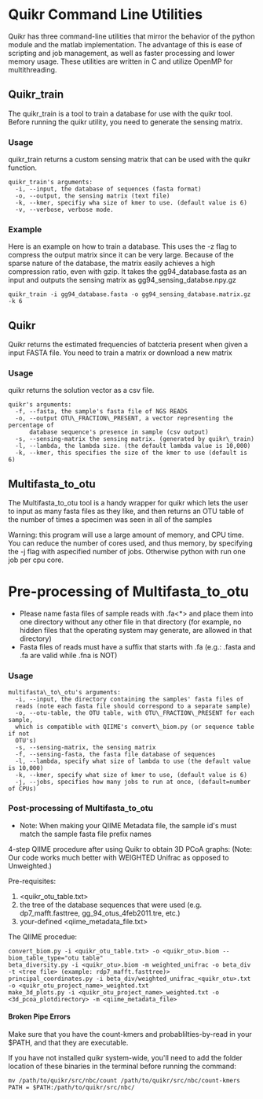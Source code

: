 # Quikr Command Line Utilities #
Quikr has three command-line utilities that mirror the behavior of the python
module and the matlab implementation. The advantage of this is ease of scripting
and job management, as well as faster processing and lower memory usage. These 
utilities are written in C and utilize OpenMP for multithreading.

## Quikr\_train ##
The quikr\_train is a tool to train a database for use with the quikr tool.
Before running the quikr utility, you need to generate the sensing matrix.

### Usage ###
quikr\_train returns a custom sensing matrix that can be used with the quikr
function.

    quikr_train's arguments:
      -i, --input, the database of sequences (fasta format)
      -o, --output, the sensing matrix (text file)
      -k, --kmer, specifiy wha size of kmer to use. (default value is 6)
      -v, --verbose, verbose mode.

### Example ###
Here is an example on how to train a database. This uses the -z flag to compress
the output matrix since it can be very large. Because of the sparse nature of
the database, the matrix easily achieves a high compression ratio, even with
gzip. It takes the gg94\_database.fasta as an input and outputs the sensing 
matrix as gg94\_sensing\_databse.npy.gz

    quikr_train -i gg94_database.fasta -o gg94_sensing_database.matrix.gz -k 6

## Quikr ##
Quikr returns the estimated frequencies of batcteria present when given a
input FASTA file. You need to train a matrix or download a new matrix 

### Usage ###
quikr returns the solution vector as a csv file.

    quikr's arguments:
      -f, --fasta, the sample's fasta file of NGS READS
      -o, --output OTU\_FRACTION\_PRESENT, a vector representing the percentage of
          database sequence's presence in sample (csv output)
      -s, --sensing-matrix the sensing matrix. (generated by quikr\_train)
      -l, --lambda, the lambda size. (the default lambda value is 10,000)
      -k, --kmer, this specifies the size of the kmer to use (default is 6)

## Multifasta\_to\_otu ##
The Multifasta\_to\_otu tool is a handy wrapper for quikr which lets the user
to input as many fasta files as they like, and then returns an OTU table of the
number of times a specimen was seen in all of the samples 

Warning: this program will use a large amount of memory, and CPU time. You can
reduce the number of cores used, and thus memory, by specifying the -j flag
with aspecified number of jobs. Otherwise python with run one job per cpu core.

# Pre-processing of Multifasta\_to\_otu  #

* Please name fasta files of sample reads with <sample id>.fa<*> and place them
  into one directory without any other file in that directory (for example, no
  hidden files that the operating system may generate, are allowed in that
  directory)
* Fasta files of reads must have a suffix that starts with .fa (e.g.: .fasta and
  .fa are valid while .fna is NOT)

### Usage ###

    multifasta\_to\_otu's arguments:
      -i, --input, the directory containing the samples' fasta files of
      reads (note each fasta file should correspond to a separate sample)
      -o, --otu-table, the OTU table, with OTU\_FRACTION\_PRESENT for each sample,
      which is compatible with QIIME's convert\_biom.py (or sequence table if not
      OTU's)
      -s, --sensing-matrix, the sensing matrix
      -f, --sensing-fasta, the fasta file database of sequences
      -l, --lambda, specify what size of lambda to use (the default value is 10,000)
      -k, --kmer, specify what size of kmer to use, (default value is 6)
      -j, --jobs, specifies how many jobs to run at once, (default=number of CPUs)

### Post-processing of Multifasta\_to\_otu  ###

* Note: When making your QIIME Metadata file, the sample id's must match the
  sample fasta file prefix names

4-step QIIME procedure after using Quikr to obtain 3D PCoA graphs:
(Note: Our code works much better with WEIGHTED Unifrac as opposed to
Unweighted.)

Pre-requisites:
1. <quikr_otu_table.txt>
2. the tree of the database sequences that were used (e.g.  dp7\_mafft.fasttree,
   gg\_94\_otus\_4feb2011.tre, etc.)
3. your-defined <qiime_metadata_file.txt>

The QIIME procedue:

    convert_biom.py -i <quikr_otu_table.txt> -o <quikr_otu>.biom --biom_table_type="otu table"
    beta_diversity.py -i <quikr_otu>.biom -m weighted_unifrac -o beta_div -t <tree file> (example: rdp7_mafft.fasttree)>
    principal_coordinates.py -i beta_div/weighted_unifrac_<quikr_otu>.txt -o <quikr_otu_project_name>_weighted.txt
    make_3d_plots.py -i <quikr_otu_project_name>_weighted.txt -o <3d_pcoa_plotdirectory> -m <qiime_metadata_file>


#### Broken Pipe Errors ####
Make sure that you have the count-kmers and probablilties-by-read in your
$PATH, and that they are executable. 

If you have not installed quikr system-wide, you'll need to add the folder
location of these binaries in the terminal before running the command:
 
    mv /path/to/quikr/src/nbc/count /path/to/quikr/src/nbc/count-kmers
    PATH = $PATH:/path/to/quikr/src/nbc/
